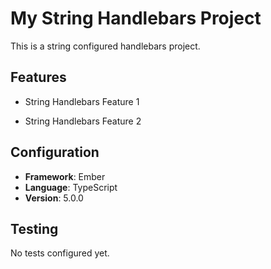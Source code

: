 # My String Handlebars Project

This is a string configured handlebars project.

## Features

- String Handlebars Feature 1

- String Handlebars Feature 2

## Configuration

- **Framework**: Ember
- **Language**: TypeScript
- **Version**: 5.0.0

## Testing

No tests configured yet.
